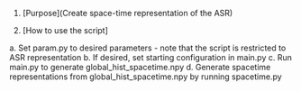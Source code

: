 1. [Purpose](Create space-time representation of the ASR)

2. [How to use the script]

a. Set param.py to desired parameters - note that the script is restricted to ASR representation
b. If desired, set starting configuration in main.py
c. Run main.py to generate global_hist_spacetime.npy
d. Generate spacetime representations from global_hist_spacetime.npy by running spacetime.py